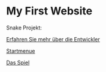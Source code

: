 # My First Website

Snake Projekt:

[Erfahren Sie mehr über die Entwickler](about_me.md)

[Startmenue](startmenue.md)

[Das Spiel](ui.md)
